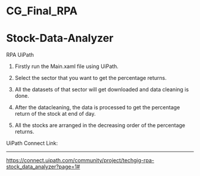 # CG_Final_RPA

# Stock-Data-Analyzer
RPA UiPath


1)	Firstly run the Main.xaml file using UiPath.

2)	Select the sector that you want to get the percentage returns.

3)	All the datasets of that sector will get downloaded and data cleaning is done.

4)	After the datacleaning, the data is processed to get the percentage return of the stock at end of day.

5)	All the stocks are arranged in the decreasing order of the percentage returns.


UiPath Connect Link:
____________________

https://connect.uipath.com/community/project/techgig-rpa-stock_data_analyzer?page=1#
